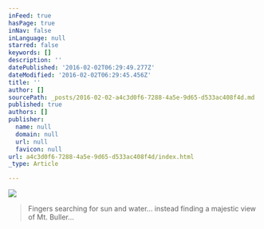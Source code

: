 ```yaml
---
inFeed: true
hasPage: true
inNav: false
inLanguage: null
starred: false
keywords: []
description: ''
datePublished: '2016-02-02T06:29:49.277Z'
dateModified: '2016-02-02T06:29:45.456Z'
title: ''
author: []
sourcePath: _posts/2016-02-02-a4c3d0f6-7288-4a5e-9d65-d533ac408f4d.md
published: true
authors: []
publisher:
  name: null
  domain: null
  url: null
  favicon: null
url: a4c3d0f6-7288-4a5e-9d65-d533ac408f4d/index.html
_type: Article

---
```

![](https://s3-us-west-2.amazonaws.com/the-grid-img/p/5b75ef0274908b07b7fe348c0170f0037cd3f03b.jpg)

> Fingers searching for sun and water... instead finding a majestic view of Mt. Buller...